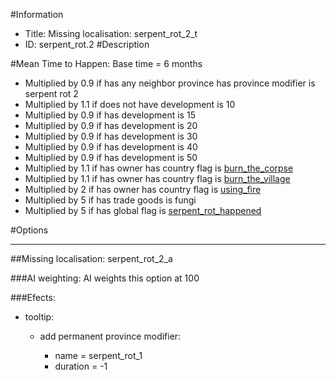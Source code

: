 #Information
 - Title: Missing localisation: serpent_rot_2_t
 - ID: serpent_rot.2
#Description

#Mean Time to Happen:
Base time = 6 months
 - Multiplied by 0.9 if has any neighbor province has province modifier is serpent rot 2
 - Multiplied by 1.1 if does not have development is 10
 - Multiplied by 0.9 if has development is 15
 - Multiplied by 0.9 if has development is 20
 - Multiplied by 0.9 if has development is 30
 - Multiplied by 0.9 if has development is 40
 - Multiplied by 0.9 if has development is 50
 - Multiplied by 1.1 if has owner has country flag is [burn_the_corpse](../flags/burn_the_corpse.md)
 - Multiplied by 1.1 if has owner has country flag is [burn_the_village](../flags/burn_the_village.md)
 - Multiplied by 2 if has owner has country flag is [using_fire](../flags/using_fire.md)
 - Multiplied by 5 if has trade goods is fungi
 - Multiplied by 5 if has global flag is [serpent_rot_happened](../flags/serpent_rot_happened.md)

#Options

___
##Missing localisation: serpent_rot_2_a

###AI weighting:
AI weights this option at 100


###Efects:<ul><li>tooltip:</li><ul><li>add permanent province modifier:</li><ul><li>name = serpent_rot_1</li><li>duration = -1</li></ul></ul></ul>
